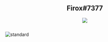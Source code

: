 <h2 align="center">Firox#7377</h2>

<p align="center">
  <a href="https://skillicons.dev">
    <img src="https://skillicons.dev/icons?i=python,lua,js,css,html" />
  </a>
</p>

<p href="https://firox.cf" align="center">
    <img alt="" src="https://github-readme-stats.vercel.app/api?username=Firoxus&theme=dark&show_icons=false">
</p>


  ![standard](https://user-images.githubusercontent.com/86130692/236630289-216888a5-69ea-417a-b221-b32cb42125bf.gif)


